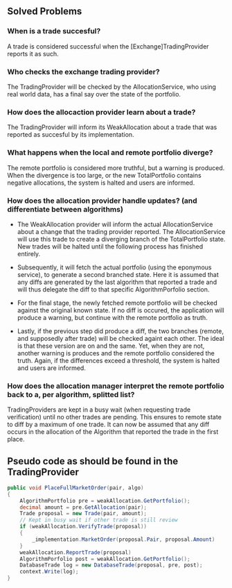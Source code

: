 ## Solved Problems

### When is a trade succesful?
A trade is considered successful when the [Exchange]TradingProvider reports it as such. 


### Who checks the exchange trading provider?
The TradingProvider will be checked by the AllocationService, who using real world data, has a
final say over the state of the portfolio.

### How does the allocaction provider learn about a trade?
The TradingProvider will inform its WeakAllocation about a trade that was reported
as succesful by its implementation.

### What happens when the local and remote portfolio diverge?
The remote portfolio is considered more truthful, but a warning is produced. When the divergence is too
large, or the new TotalPortfolio contains negative allocations, the system is halted and users are informed.

### How does the allocation provider handle updates? (and differentiate between algorithms)
* The WeakAllocation provider will inform the actual AllocationService about a change that
the trading provider reported. The AllocationService will use this trade to create a diverging branch
of the TotalPortfolio state. New trades will be halted until the following process has finished entirely.

* Subsequently, it will fetch the actual portfolio (using the eponymous service), to generate a second branched
state. Here it is assumed that any diffs are generated by the last algorithm that reported a trade and will thus delegate
the diff to that specific AlgorithmPorfolio section.

* For the final stage, the newly fetched remote portfolio will be checked against the original known state. If no diff
is occured, the application will produce a warning, but continue with the remote portfolio as truth.

* Lastly, if the previous step did produce a diff, the two branches (remote, and supposedly after trade) will be
checked againt each other. The ideal is that these version are on and the same. Yet, when they are not, another
warning is produces and the remote portfolio considered the truth. Again, if the differences exceed a threshold, the system
is halted and users are informed.

### How does the allocation manager interpret the remote portfolio back to a, per algorithm, splitted list?
TradingProviders are kept in a busy wait (when requesting trade verification) until no other trades are pending. This ensures
to remote state to diff by a maximum of one trade. It can now be assumed that any diff occurs in the allocation
of the Algorithm that reported the trade in the first place.


## Pseudo code as should be found in the TradingProvider
```csharp
public void PlaceFullMarketOrder(pair, algo)
{
    AlgorithmPortfolio pre = weakAllocation.GetPortfolio();
    decimal amount = pre.GetAllocation(pair);
    Trade proposal = new Trade(pair, amount);
    // Kept in busy wait if other trade is still review
    if (weakAllocation.VerifyTrade(proposal))
    {
        _implementation.MarketOrder(proposal.Pair, proposal.Amount)
    }
    weakAllocation.ReportTrade(proposal)
    AlgorithmPorfolio post = weakAllocation.GetPortfolio();
    DatabaseTrade log = new DatabaseTrade(proposal, pre, post);
    context.Write(log);
}
```
    
    
